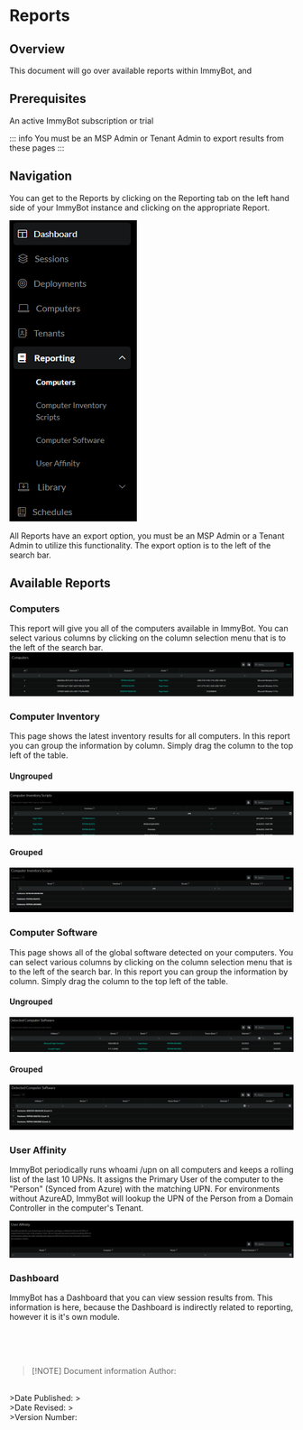 <!-- How To Template -->
# Reports

## Overview
This document will go over available reports within ImmyBot, and

## Prerequisites
An active ImmyBot subscription or trial

::: info
You must be an MSP Admin or Tenant Admin to export results from these pages
:::

## Navigation
You can get to the Reports by clicking on the Reporting tab on the left hand side of your ImmyBot instance and clicking on the appropriate Report.

![alt text](reportingNavigation.png)

All Reports have an export option, you must be an MSP Admin or a Tenant Admin to utilize this functionality. The export option is to the left of the search bar.



## Available Reports

### Computers
This report will give you all of the computers available in ImmyBot. You can select various columns by clicking on the column selection menu that is to the left of the search bar.
![alt text](computers-report.png)

### Computer Inventory
This page shows the latest inventory results for all computers. In this report you can group the information by column. Simply drag the column to the top left of the table.

#### Ungrouped
![alt text](CIS-ungrouped.png)

#### Grouped
![alt text](CIS-Grouped.png)

### Computer Software
This page shows all of the global software detected on your computers. You can select various columns by clicking on the column selection menu that is to the left of the search bar. In this report you can group the information by column. Simply drag the column to the top left of the table.

#### Ungrouped
![alt text](DCS-Ungrouped.png)

#### Grouped
![alt text](DCS-Grouped.png)


### User Affinity
ImmyBot periodically runs whoami /upn on all computers and keeps a rolling list of the last 10 UPNs. It assigns the Primary User of the computer to the "Person" (Synced from Azure) with the matching UPN. For environments without AzureAD, ImmyBot will lookup the UPN of the Person from a Domain Controller in the computer's Tenant.

![alt text](UserAffinity.png)

### Dashboard
ImmyBot has a Dashboard that you can view session results from. This information is here, because the Dashboard is indirectly related to reporting, however it is it's own module.

<br><br><br>
>[!NOTE] Document information
>Author:
<br>
>Date Published:
><br>
>Date Revised:
><br>
>Version Number:
